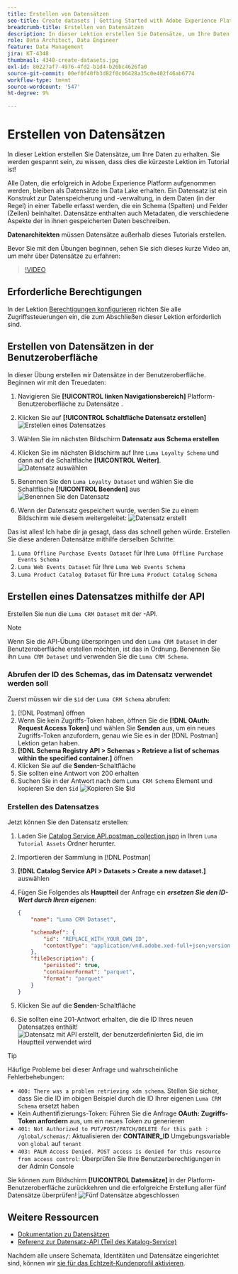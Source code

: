 ```yaml
---
title: Erstellen von Datensätzen
seo-title: Create datasets | Getting Started with Adobe Experience Platform for Data Architects and Data Engineers
breadcrumb-title: Erstellen von Datensätzen
description: In dieser Lektion erstellen Sie Datensätze, um Ihre Daten zu erhalten.
role: Data Architect, Data Engineer
feature: Data Management
jira: KT-4348
thumbnail: 4348-create-datasets.jpg
exl-id: 80227af7-4976-4fd2-b1d4-b26bc4626fa0
source-git-commit: 00ef0f40fb3d82f0c06428a35c0e402f46ab6774
workflow-type: tm+mt
source-wordcount: '547'
ht-degree: 9%

---
```


# Erstellen von Datensätzen

<!--15min-->

In dieser Lektion erstellen Sie Datensätze, um Ihre Daten zu erhalten. Sie werden gespannt sein, zu wissen, dass dies die kürzeste Lektion im Tutorial ist!

Alle Daten, die erfolgreich in Adobe Experience Platform aufgenommen werden, bleiben als Datensätze im Data Lake erhalten. Ein Datensatz ist ein Konstrukt zur Datenspeicherung und -verwaltung, in dem Daten (in der Regel) in einer Tabelle erfasst werden, die ein Schema (Spalten) und Felder (Zeilen) beinhaltet. Datensätze enthalten auch Metadaten, die verschiedene Aspekte der in ihnen gespeicherten Daten beschreiben.

**Datenarchitekten** müssen Datensätze außerhalb dieses Tutorials erstellen.

Bevor Sie mit den Übungen beginnen, sehen Sie sich dieses kurze Video an, um mehr über Datensätze zu erfahren:
>[!VIDEO](https://video.tv.adobe.com/v/27269?learn=on)

## Erforderliche Berechtigungen

In der Lektion [Berechtigungen konfigurieren](configure-permissions.md) richten Sie alle Zugriffssteuerungen ein, die zum Abschließen dieser Lektion erforderlich sind.

<!--
* Permission items **[!UICONTROL Data Management]** > **[!UICONTROL View Datasets]** and **[!UICONTROL Manage Datasets]**
* Permission item **[!UICONTROL Sandboxes]** > `Luma Tutorial`
* User-role access to the `Luma Tutorial Platform` product profile
* Developer-role access to the `Luma Tutorial Platform` product profile (for API)
-->

## Erstellen von Datensätzen in der Benutzeroberfläche

In dieser Übung erstellen wir Datensätze in der Benutzeroberfläche. Beginnen wir mit den Treuedaten:

1. Navigieren Sie **[!UICONTROL linken Navigationsbereich]** Platform-Benutzeroberfläche zu Datensätze .
1. Klicken Sie auf **[!UICONTROL Schaltfläche Datensatz erstellen]**
   ![Erstellen eines Datensatzes](assets/datasets-createDataset.png)

1. Wählen Sie im nächsten Bildschirm **Datensatz aus Schema erstellen**
1. Klicken Sie im nächsten Bildschirm auf Ihre `Luma Loyalty Schema` und dann auf die Schaltfläche **[!UICONTROL Weiter]**.
   ![Datensatz auswählen](assets/datasets-selectSchema.png)

1. Benennen Sie den `Luma Loyalty Dataset` und wählen Sie die Schaltfläche **[!UICONTROL Beenden]** aus
   ![Benennen Sie den Datensatz](assets/datasets-nameDataset.png)
1. Wenn der Datensatz gespeichert wurde, werden Sie zu einem Bildschirm wie diesem weitergeleitet:
   ![Datensatz erstellt](assets/datasets-created.png)

Das ist alles! Ich habe dir ja gesagt, dass das schnell gehen würde. Erstellen Sie diese anderen Datensätze mithilfe derselben Schritte:

1. `Luma Offline Purchase Events Dataset` für Ihre `Luma Offline Purchase Events Schema`
1. `Luma Web Events Dataset` für Ihre `Luma Web Events Schema`
1. `Luma Product Catalog Dataset` für Ihre `Luma Product Catalog Schema`


## Erstellen eines Datensatzes mithilfe der API

Erstellen Sie nun die `Luma CRM Dataset` mit der -API.

>[!NOTE]
>
>Wenn Sie die API-Übung überspringen und den `Luma CRM Dataset` in der Benutzeroberfläche erstellen möchten, ist das in Ordnung. Benennen Sie ihn `Luma CRM Dataset` und verwenden Sie die `Luma CRM Schema`.

### Abrufen der ID des Schemas, das im Datensatz verwendet werden soll

Zuerst müssen wir die `$id` der `Luma CRM Schema` abrufen:

1. [!DNL Postman] öffnen
1. Wenn Sie kein Zugriffs-Token haben, öffnen Sie die **[!DNL OAuth: Request Access Token]** und wählen Sie **Senden** aus, um ein neues Zugriffs-Token anzufordern, genau wie Sie es in der [!DNL Postman] Lektion getan haben.
1. **[!DNL Schema Registry API > Schemas > Retrieve a list of schemas within the specified container.]** öffnen
1. Klicken Sie auf die **Senden**-Schaltfläche
1. Sie sollten eine Antwort von 200 erhalten
1. Suchen Sie in der Antwort nach dem `Luma CRM Schema` Element und kopieren Sie den `$id`
   ![Kopieren Sie $id](assets/dataset-crm-getSchemaId.png)

### Erstellen des Datensatzes

Jetzt können Sie den Datensatz erstellen:

1. Laden Sie [Catalog Service API.postman_collection.json](https://raw.githubusercontent.com/adobe/experience-platform-postman-samples/master/apis/experience-platform/Catalog%20Service%20API.postman_collection.json) in Ihren `Luma Tutorial Assets` Ordner herunter.
1. Importieren der Sammlung in [!DNL Postman]
1. **[!DNL Catalog Service API > Datasets > Create a new dataset.]** auswählen
1. Fügen Sie Folgendes als **Hauptteil** der Anfrage ein ***ersetzen Sie den ID-Wert durch Ihren eigenen***:

   ```json
   {
       "name": "Luma CRM Dataset",
   
       "schemaRef": {
           "id": "REPLACE_WITH_YOUR_OWN_ID",
           "contentType": "application/vnd.adobe.xed-full+json;version=1"
       },
       "fileDescription": {
           "persisted": true,
           "containerFormat": "parquet",
           "format": "parquet"
       }
   }
   ```

1. Klicken Sie auf die **Senden**-Schaltfläche
1. Sie sollten eine 201-Antwort erhalten, die die ID Ihres neuen Datensatzes enthält!
   ![Datensatz mit API erstellt, der benutzerdefinierten $id, die im Hauptteil verwendet wird](assets/datasets-crm-created.png)

>[!TIP]
>
> Häufige Probleme bei dieser Anfrage und wahrscheinliche Fehlerbehebungen:
>
> * `400: There was a problem retrieving xdm schema`. Stellen Sie sicher, dass Sie die ID im obigen Beispiel durch die ID Ihrer eigenen `Luma CRM Schema` ersetzt haben
> * Kein Authentifizierungs-Token: Führen Sie die Anfrage **OAuth: Zugriffs-Token anfordern** aus, um ein neues Token zu generieren
> * `401: Not Authorized to PUT/POST/PATCH/DELETE for this path : /global/schemas/`: Aktualisieren der **CONTAINER_ID** Umgebungsvariable von `global` auf `tenant`
> * `403: PALM Access Denied. POST access is denied for this resource from access control`: Überprüfen Sie Ihre Benutzerberechtigungen in der Admin Console


Sie können zum Bildschirm **[!UICONTROL Datensätze]** in der Platform-Benutzeroberfläche zurückkehren und die erfolgreiche Erstellung aller fünf Datensätze überprüfen!
![Fünf Datensätze abgeschlossen](assets/datasets-allComplete.png)


## Weitere Ressourcen

* [Dokumentation zu Datensätzen](https://experienceleague.adobe.com/docs/experience-platform/catalog/datasets/overview.html?lang=de)
* [Referenz zur Datensatz-API (Teil des Katalog-Service)](https://www.adobe.io/experience-platform-apis/references/catalog/#tag/Datasets)

Nachdem alle unsere Schemata, Identitäten und Datensätze eingerichtet sind, können wir [sie für das Echtzeit-Kundenprofil aktivieren](enable-profiles.md).
